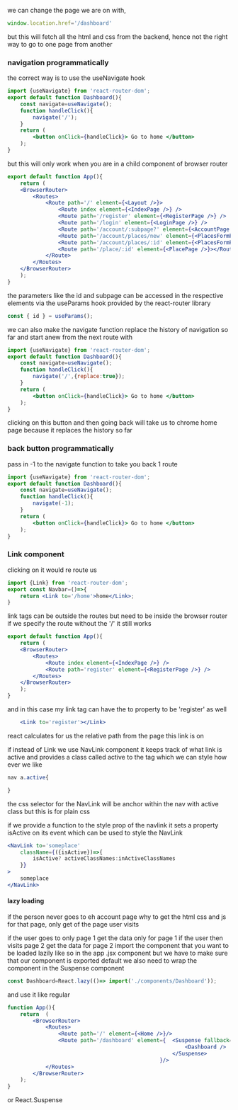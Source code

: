 we can change the page we are on with, 
```jsx
window.location.href='/dashboard'
```
but this will fetch all the html and css from the backend, hence not the right way to go to one page from another
### navigation programmatically
the correct way is to use the useNavigate hook
```jsx
import {useNavigate} from 'react-router-dom';
export default function Dashboard(){
	const navigate=useNavigate();
	function handleClick(){
		navigate('/');
	}
	return (
		<button onClick={handleClick}> Go to home </button>
	);
}
```

but this will only work when you are in a child component of browser router 

```jsx
export default function App(){
	return (
	<BrowserRouter>
		<Routes>
			<Route path='/' element={<Layout />}>
				<Route index element={<IndexPage />} />
				<Route path='/register' element={<RegisterPage />} />
				<Route path='/login' element={<LoginPage />} />
				<Route path='/account/:subpage?' element={<AccountPage />} />
				<Route path='/account/places/new' element={<PlacesFormPage />} />
				<Route path='/account/places/:id' element={<PlacesFormPage />} />
				<Route path='/place/:id' element={<PlacePage />}></Route>
			</Route>
		</Routes>
	</BrowserRouter>
	);
}
```
the parameters like the id and subpage can be accessed in the respective elements via the useParams hook provided by the react-router library
```js
const { id } = useParams();
```

we can also make the navigate function replace the history of navigation so far and start anew from the next route with

```jsx
import {useNavigate} from 'react-router-dom';
export default function Dashboard(){
	const navigate=useNavigate();
	function handleClick(){
		navigate('/',{replace:true});
	}
	return (
		<button onClick={handleClick}> Go to home </button>
	);
}
```
clicking on this button and then going back will take us to chrome home page because it replaces the history so far
### back button programmatically
pass in -1 to the navigate function to take you back 1 route

```jsx
import {useNavigate} from 'react-router-dom';
export default function Dashboard(){
	const navigate=useNavigate();
	function handleClick(){
		navigate(-1);
	}
	return (
		<button onClick={handleClick}> Go to home </button>
	);
}
```

### Link component
clicking on it would re route us
```jsx
import {Link} from 'react-router-dom';
export const Navbar=()=>{
	return <Link to='/home'>home</Link>;
}
```
link tags can be outside the routes but need to be inside the browser router
if we specify the route without the '/' it still works
```jsx
export default function App(){
	return (
	<BrowserRouter>
		<Routes>
			<Route index element={<IndexPage />} />
			<Route path='register' element={<RegisterPage />} />
		</Routes>
	</BrowserRouter>
	);
}
```
and in this case my link tag can have the to property to be 'register' as well
```jsx
	<Link to='register'></Link>
```
react calculates for us the relative path from the page this link is on

if instead of Link we use NavLink component it keeps track of what link is active and provides a class called active to the tag which we can style how ever we like

```css
nav a.active{

}
```

the css selector for the NavLink will be anchor within the nav with active class but this is for plain css

if we provide a function to the style prop of the navlink it sets a property isActive on its event which can be used to style the NavLink

```jsx
<NavLink to='someplace'
	className={({isActive})=>{
		isActive? activeClassNames:inActiveClassNames
	}}
>
	someplace
</NavLink>
```

#### lazy loading
if the person never goes to eh account page why to get the html css and js for that page, only get of the page user visits

if the user goes to only page 1 get the data only for page 1
if the user then visits page 2 get the data for page 2
import the component that you want to be loaded lazily like so in the app .jsx component
but we have to make sure that our component is exported default
we also need to wrap the component in the Suspense component
```jsx
const Dashboard=React.lazy(()=> import('./components/Dashboard'));
```
and use it like regular
```jsx
function App(){
	return  (
		<BrowserRouter>
			<Routes>
				<Route path='/' element={<Home />}/>
				<Route path='/dashboard' element={  <Suspense fallback={'loading'}>
														<Dashboard />
													</Suspense>
												}/>
			</Routes>
		</BrowserRouter>
	);
}
```
or React.Suspense